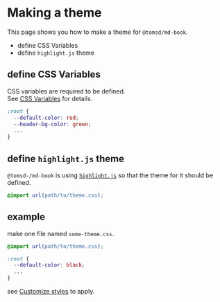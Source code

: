 # Making a theme

This page shows you how to make a theme for `@tomsd/md-book`.

- define CSS Variables
- define `highlight.js` theme

## define CSS Variables

CSS variables are required to be defined.  
See [CSS Variables](./css_variables.md) for details.

``` css
:root {
  --default-color: red;
  --header-bg-color: green;
  ...
}
```

## define `highlight.js` theme

`@tomsd-/md-book` is using [`highlight.js`](https://www.npmjs.com/package/highlight.js) so that the theme for it should be defined.

``` css
@import url(path/to/theme.css);
```

## example

make one file named `some-theme.css`.

``` css
@import url(path/to/theme.css);

:root {
  --default-color: black;
  ...
}
```

see [Customize styles](./customize_styles.md) to apply.
